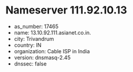 # Nameserver 111.92.10.13

* as_number: 17465
* name: 13.10.92.111.asianet.co.in.
* city: Trivandrum
* country: IN
* organization: Cable ISP in India
* version: dnsmasq-2.45
* dnssec: false

